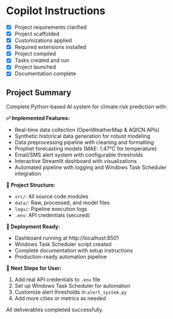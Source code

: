 # Copilot Instructions

- [x] Project requirements clarified
- [x] Project scaffolded
- [x] Customizations applied
- [x] Required extensions installed
- [x] Project compiled
- [x] Tasks created and run
- [x] Project launched
- [x] Documentation complete

## Project Summary
Complete Python-based AI system for climate risk prediction with:

**✅ Implemented Features:**
- Real-time data collection (OpenWeatherMap & AQICN APIs)
- Synthetic historical data generation for robust modeling
- Data preprocessing pipeline with cleaning and formatting
- Prophet forecasting models (MAE: 1.47°C for temperature)
- Email/SMS alert system with configurable thresholds
- Interactive Streamlit dashboard with visualizations
- Automated pipeline with logging and Windows Task Scheduler integration

**📁 Project Structure:**
- `src/`: All source code modules
- `data/`: Raw, processed, and model files  
- `logs/`: Pipeline execution logs
- `.env`: API credentials (secured)

**🚀 Deployment Ready:**
- Dashboard running at http://localhost:8501
- Windows Task Scheduler script created
- Complete documentation with setup instructions
- Production-ready automation pipeline

**🔧 Next Steps for User:**
1. Add real API credentials to `.env` file
2. Set up Windows Task Scheduler for automation
3. Customize alert thresholds in `alert_system.py`
4. Add more cities or metrics as needed

All deliverables completed successfully.